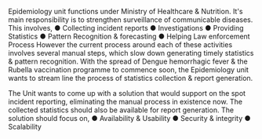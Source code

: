 Epidemiology unit functions under Ministry of Healthcare & Nutrition. It's main
responsibility is to strengthen surveillance of communicable diseases. This involves,
● Collecting incident reports
● Investigations
● Providing Statistics
● Pattern Recognition & forecasting
● Helping Law enforcement Process
However the current process around each of these activities involves several manual steps, which slow
down generating timely statistics & pattern recognition. With the spread of Dengue hemorrhagic fever & the Rubella vaccination programme to commence soon, the Epidemiology unit wants to stream line the
process of statistics collection & report generation.

The Unit wants to come up with a solution that would support on the spot incident reporting, eliminating the manual process in existence now. The collected statistics should also be available for report generation. The solution should focus on,
● Availability & Usability
● Security & integrity
● Scalability